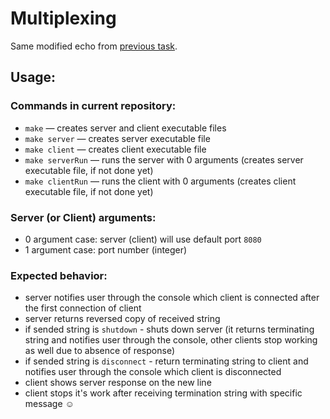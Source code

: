 # Multiplexing

Same modified echo from <a href="https://github.com/ShuffleZZZ/os-net">previous task</a>.

## Usage:

### Commands in current repository:
+ `make` — creates server and client executable files
+ `make server` — creates server executable file
+ `make client` — creates client executable file
+ `make serverRun` — runs the server with 0 arguments (creates server executable file, if not done yet)
+ `make clientRun` — runs the client with 0 arguments (creates client executable file, if not done yet)
### Server (or Client) arguments:
+ 0 argument case: server (client) will use default port `8080`
+ 1 argument case: port number (integer)
### Expected behavior:
+ server notifies user through the console which client is connected after the first connection of client
+ server returns reversed copy of received string
+ if sended string is `shutdown` - shuts down server (it returns terminating string and notifies user through the console, other clients stop working as well due to absence of response)
+ if sended string is `disconnect` - return terminating string to client and notifies user through the console which client is disconnected
+ client shows server response on the new line
+ client stops it's work after receiving termination string with specific message ☺
